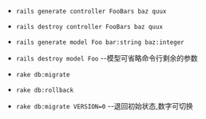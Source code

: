 - `rails generate controller FooBars baz quux`
- `rails destroy controller FooBars baz quux`

- `rails generate model Foo bar:string baz:integer`
- `rails destroy model Foo`	--模型可省略命令行剩余的参数

- `rake db:migrate`
- `rake db:rollback`
- `rake db:migrate VERSION=0` --退回初始状态,数字可切换